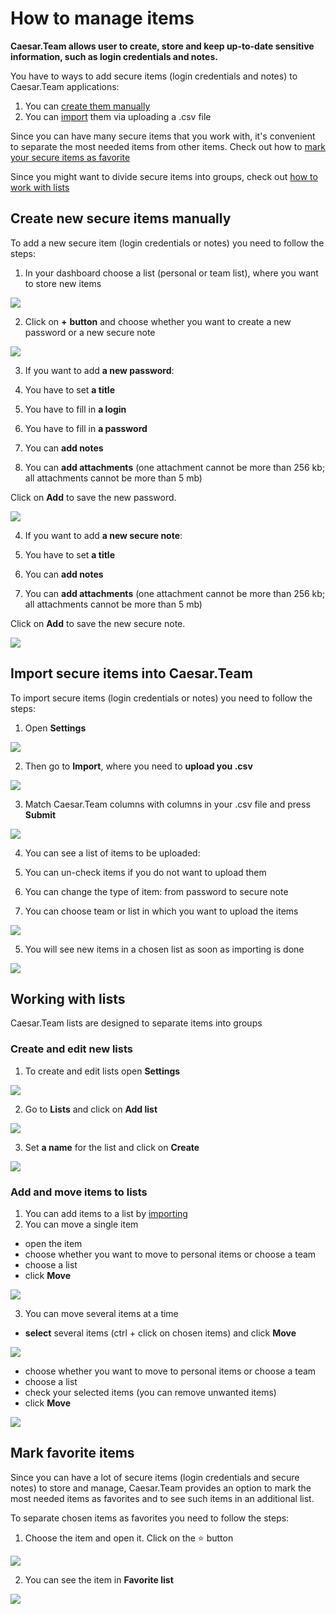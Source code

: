# How to manage items

**Caesar.Team allows user to create, store and keep up-to-date sensitive information, such as login credentials and notes.**

You have to ways to add secure items \(login credentials and notes\) to Caesar.Team applications:

1. You can [create them manually](https://github.com/caesar-team/docs/blob/master/user-documentation/managing_items.md#create-new-secure-items-manually)
2. You can [import](https://github.com/caesar-team/docs/blob/master/user-documentation/managing_items.md#import-secure-items-into-caesarteam) them via uploading a .csv file

Since you can have many secure items that you work with, it's convenient to separate the most needed items from other items. Check out how to [mark your secure items as favorite](https://github.com/caesar-team/docs/blob/master/user-documentation/managing_items.md#mark-favorite-items)

Since you might want to divide secure items into groups, check out [how to work with lists](https://github.com/caesar-team/docs/blob/master/user-documentation/managing_items.md#working-with-lists)

## Create new secure items manually

To add a new secure item \(login credentials or notes\) you need to follow the steps: 

1. In your dashboard choose a list \(personal or team list\), where you want to store new items

![](../.gitbook/assets/new_item-1%20%281%29.png)

2. Click on **+** **button** and choose whether you want to create a new password or a new secure note

![](../.gitbook/assets/new_item-2.png)

3.  If you want to add **a new password**:

1. You have to set **a title**
2. You have to fill in **a login**
3. You have to fill in **a password**
4. You can **add notes**
5. You can **add attachments** \(one attachment cannot be more than 256 kb; all attachments cannot be more than 5 mb\)

Click on **Add** to save the new password.

![](../.gitbook/assets/new_item-3%20%281%29.png)

4. If you want to add **a new secure note**:

1. You have to set **a title**
2. You can **add notes**
3. You can **add attachments** \(one attachment cannot be more than 256 kb; all attachments cannot be more than 5 mb\)

Click on **Add** to save the new secure note.

![](../.gitbook/assets/new_item-4%20%281%29.png)

## Import secure items into Caesar.Team

To import secure items \(login credentials or notes\) you need to follow the steps: 

1. Open **Settings**

![](../.gitbook/assets/settings%20%282%29.png)

2. Then go to **Import**, where you need to **upload you .csv** 

![](../.gitbook/assets/import1.png)

3. Match Caesar.Team columns with columns in your .csv file and press **Submit**

![](../.gitbook/assets/import2%20%281%29.png)

4. You can see a list of items to be uploaded:

1. You can un-check items if you do not want to upload them
2. You can change the type of item: from password to secure note
3. You can choose team or list in which you want to upload the items

![](../.gitbook/assets/import3%20%281%29.png)

5. You will see new items in a chosen list as soon as importing is done

![](../.gitbook/assets/image.png)

## Working with lists

Caesar.Team lists are designed to separate items into groups

### Create and edit new lists

1. To create and edit lists open **Settings**

![](../.gitbook/assets/settings.png)

2. Go to **Lists** and click on **Add list**

![](../.gitbook/assets/lists-1.png)

3. Set **a name** for the list and click on **Create**

![](../.gitbook/assets/lists-2.png)

### Add and move items to lists

1. You can add items to a list by [importing](https://github.com/caesar-team/docs/tree/master/user-documentation/managing_items#import-secure-items-into-caesarteam)
2. You can move a single item

* open the item
* choose whether you want to move to personal items or choose a team
* choose a list
* click **Move**

![](../.gitbook/assets/move_to_list-1%20%281%29.png)

3. You can move several items at a time

* **select** several items \(ctrl + click on chosen items\) and click **Move**

![](../.gitbook/assets/move_to_list-2.png)

* choose whether you want to move to personal items or choose a team
* choose a list
* check your selected items \(you can remove unwanted items\)
* click **Move**

![](../.gitbook/assets/move_to_list-3.png)

## Mark favorite items

Since you can have a lot of secure items \(login credentials and secure notes\) to store and manage, Caesar.Team provides an option to mark the most needed items as favorites and to see such items in an additional list.

To separate chosen items as favorites you need to follow the steps: 

1. Choose the item and open it. Click on the ⭐ button

![](../.gitbook/assets/fav-1%20%281%29.png)

2. You can see the item in **Favorite list**

![](../.gitbook/assets/fav-2.png)

